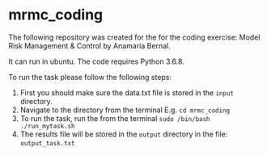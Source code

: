 # mrmc_coding

The following repository was created for the for the coding exercise: Model Risk Management & Control by Anamaria Bernal.
 
It can run in ubuntu. The code requires Python 3.6.8.
 
To run the task please follow the following steps:
1. First you should make sure the data.txt file is stored in the `input` directory.
2. Navigate to the directory from the terminal  E.g. `cd mrmc_coding`
3. To run the task, run the from the terminal `sudo /bin/bash ./run_mytask.sh`
4. The results file will be stored in the `output` directory in the file: `output_task.txt`
